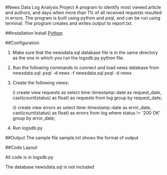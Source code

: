 #News Data Log Analysis Project
A program to identify most viewed article and authors, and days when more than 1% of all received requests resulted in errors. The program is built using python and psql, and can be run using terminal. The program creates and writes output to report.txt.

##Installation
Install [Python](https://www.python.org/downloads/)

##Configuration
1) Make sure that the newsdata.sql database file is in the same directory as the one in which you run the logsdb.py python file.

2) Run the following commands to connect and load news database from newsdata.sql:
    psql -d news -f newsdata.sql
    psql -d news

3) Create the following views:

    i) create view requests as select time::timestamp::date as request_date, cast(count(status) as float) as requests from log group by request_date;

    ii) create view errors as select time::timestamp::date as error_date, cast(count(status) as float) as errors from log where status != '200 OK' group by error_date;

4) Run logsdb.py

##Output
The sample file sample.txt shows the format of output

##Code Layout

All code is in logsdb.py

The database newsdata.sql is not included
